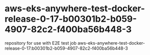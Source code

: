 # aws-eks-anywhere-test-docker-release-0-17-b00301b2-b059-4907-82c2-f400ba56b448-3
repository for use with E2E test job aws-eks-anywhere-test-docker-release-0-17:b00301b2-b059-4907-82c2-f400ba56b448-3
